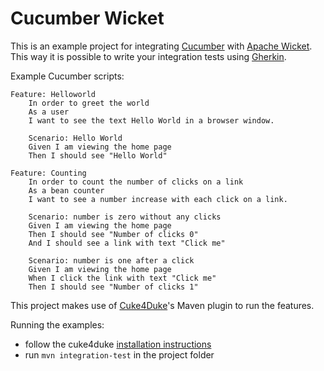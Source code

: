 Cucumber Wicket
===============

This is an example project for integrating [Cucumber](http://cukes.info)
with [Apache Wicket](http://wicket.apache.org). This way it is possible
to write your integration tests using
[Gherkin](http://wiki.github.com/aslakhellesoy/cucumber/gherkin).

Example Cucumber scripts:

	Feature: Helloworld
  		In order to greet the world
  		As a user
  		I want to see the text Hello World in a browser window.
	
		Scenario: Hello World
	  	Given I am viewing the home page
	  	Then I should see "Hello World"

	Feature: Counting
		In order to count the number of clicks on a link
		As a bean counter
		I want to see a number increase with each click on a link.

		Scenario: number is zero without any clicks
		Given I am viewing the home page
		Then I should see "Number of clicks 0"
		And I should see a link with text "Click me"

		Scenario: number is one after a click
		Given I am viewing the home page
		When I click the link with text "Click me"
		Then I should see "Number of clicks 1"

This project makes use of
[Cuke4Duke](http://wiki.github.com/aslakhellesoy/cuke4duke)'s Maven
plugin to run the features.

Running the examples:

* follow the cuke4duke [installation instructions](http://wiki.github.com/aslakhellesoy/cuke4duke/maven)
* run `mvn integration-test` in the project folder

